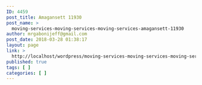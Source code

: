 ```yaml
---
ID: 4459
post_title: Amagansett 11930
post_name: >
  moving-services-moving-services-moving-services-amagansett-11930
author: mrgabonijeff@gmail.com
post_date: 2018-03-28 01:38:17
layout: page
link: >
  http://localhost/wordpress/moving-services-moving-services-moving-services-amagansett-11930/
published: true
tags: [ ]
categories: [ ]
---
```


